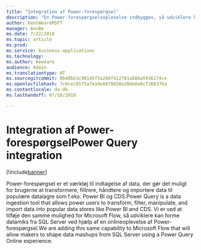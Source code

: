 ```yaml
---
title: "Integration af Power-forespørgsel"
description: "En Power-forespørgselsoplevelse indbygges, så udviklere kan forme datamiks fra SQL Server."
author: KentWeareMSFT
manager: AnnBe
ms.date: 7/22/2018
ms.topic: article
ms.prod: 
ms.service: business-applications
ms.technology: 
ms.author: keweare
audience: Admin
ms.translationtype: HT
ms.sourcegitcommit: 0b40bb3c98145f5a260f412701a884a5936174ce
ms.openlocfilehash: 7c6cec6575a7ea9e0870d58a20de0a0cf368376a
ms.contentlocale: da-dk
ms.lasthandoff: 07/18/2018

---
```

# <a name="power-query-integration"></a><span data-ttu-id="5de56-103">Integration af Power-forespørgsel</span><span class="sxs-lookup"><span data-stu-id="5de56-103">Power Query integration</span></span>


[!include[banner](../../includes/banner.md)]

<span data-ttu-id="5de56-104">Power-forespørgsel er et værktøj til indtagelse af data, der gør det muligt for brugerne at transformere, filtrere, håndtere og importere data til populære datalagre som f.eks. Power BI og CDS.</span><span class="sxs-lookup"><span data-stu-id="5de56-104">Power Query is a data ingestion tool that allows power users to transform, filter, manipulate, and import data into popular data stores like Power BI and CDS.</span></span> <span data-ttu-id="5de56-105">Vi er ved at tilføje den samme mulighed for Microsoft Flow, så udviklere kan forme datamiks fra SQL Server ved hjælp af en onlineoplevelse af Power-forespørgsel.</span><span class="sxs-lookup"><span data-stu-id="5de56-105">We are adding this same capability to Microsoft Flow that will allow makers to shape data mashups from SQL Server using a Power Query Online experience.</span></span>

